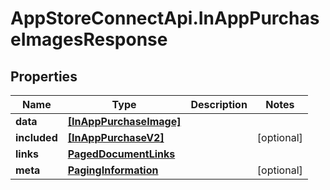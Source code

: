 # AppStoreConnectApi.InAppPurchaseImagesResponse

## Properties

Name | Type | Description | Notes
------------ | ------------- | ------------- | -------------
**data** | [**[InAppPurchaseImage]**](InAppPurchaseImage.md) |  | 
**included** | [**[InAppPurchaseV2]**](InAppPurchaseV2.md) |  | [optional] 
**links** | [**PagedDocumentLinks**](PagedDocumentLinks.md) |  | 
**meta** | [**PagingInformation**](PagingInformation.md) |  | [optional] 


